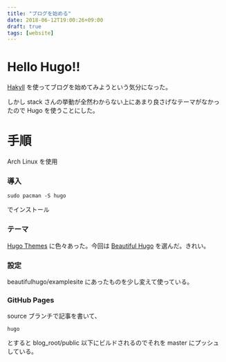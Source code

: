 ```yaml
---
title: "ブログを始める"
date: 2018-06-12T19:00:26+09:00
draft: true
tags: [website]
---
```


Hello Hugo!!
===

[Hakyll](https://jaspervdj.be/hakyll/) を使ってブログを始めてみようという気分になった。

しかし stack さんの挙動が全然わからない上にあまり良さげなテーマがなかったので Hugo を使うことにした。

手順
=====

Arch Linux を使用
### 導入

```
sudo pacman -S hugo
```
でインストール

### テーマ
[Hugo Themes](https://themes.gohugo.io/) に色々あった。今回は
[Beautiful Hugo](https://themes.gohugo.io/beautifulhugo/) を選んだ。きれい。

### 設定
beautifulhugo/examplesite にあったものを少し変えて使っている。

### GitHub Pages
source ブランチで記事を書いて、
```
hugo
```
とすると blog_root/public 以下にビルドされるのでそれを master にプッシュしている。
